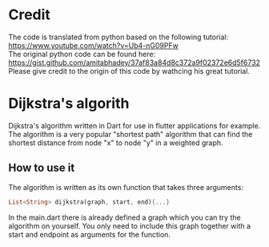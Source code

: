 # Credit
The code is translated from python based on the following tutorial:<br />
https://www.youtube.com/watch?v=Ub4-nG09PFw<br />
The original python code can be found here:<br />
https://gist.github.com/amitabhadey/37af83a84d8c372a9f02372e6d5f6732<br />
Please give credit to the origin of this code by wathcing his great tutorial.

# Dijkstra's algorith
Dijkstra's algorithm written in Dart for use in flutter applications for example.
The algorithm is a very popular "shortest path" algorithm that can find the shortest distance from node "x" to node "y" in a weighted graph.

## How to use it
The algorithm is written as its own function that takes three arguments:
```Dart
List<String> dijkstra(graph, start, end){...}
```
In the main.dart there is already defined a graph which you can try the algorithm on yourself. You only need to include this graph together with a start and endpoint as arguments for the function.

